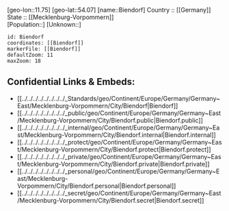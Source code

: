﻿---
location: [54.07,11.75] 
mapzoom: [7,12] 
mapmarker: city 
type: City
tags:
- geo/City


SpocWebEntityId: 29182
isDeleted: false
confidential: public

---
[geo-lon::11.75] 
[geo-lat::54.07] 
[name::Biendorf] 
Country :: [[Germany]]  
State :: [[Mecklenburg-Vorpommern]]  
[Population::] 
[Unknown::] 


```leaflet
id: Biendorf
coordinates: [[Biendorf]] 
markerFile: [[Biendorf]] 
defaultZoom: 11 
maxZoom: 18
```


## Confidential Links & Embeds: 
- [[../../../../../../../../_Standards/geo/Continent/Europe/Germany/Germany~East/Mecklenburg-Vorpommern/City/Biendorf|Biendorf]] 
- [[../../../../../../../../_public/geo/Continent/Europe/Germany/Germany~East/Mecklenburg-Vorpommern/City/Biendorf.public|Biendorf.public]] 
- [[../../../../../../../../_internal/geo/Continent/Europe/Germany/Germany~East/Mecklenburg-Vorpommern/City/Biendorf.internal|Biendorf.internal]] 
- [[../../../../../../../../_protect/geo/Continent/Europe/Germany/Germany~East/Mecklenburg-Vorpommern/City/Biendorf.protect|Biendorf.protect]] 
- [[../../../../../../../../_private/geo/Continent/Europe/Germany/Germany~East/Mecklenburg-Vorpommern/City/Biendorf.private|Biendorf.private]] 
- [[../../../../../../../../_personal/geo/Continent/Europe/Germany/Germany~East/Mecklenburg-Vorpommern/City/Biendorf.personal|Biendorf.personal]] 
- [[../../../../../../../../_secret/geo/Continent/Europe/Germany/Germany~East/Mecklenburg-Vorpommern/City/Biendorf.secret|Biendorf.secret]] 
